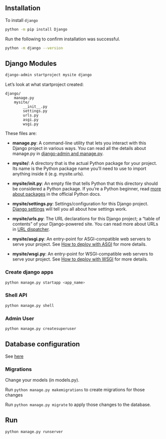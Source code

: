 ## Installation

To install `django`

```sh
python -m pip install Django
```

Run the following to confirm installation was successful.

```sh
python -m django --version
```

## Django Modules

```sh
django-admin startproject mysite django
```

Let’s look at what startproject created:

```
django/
    manage.py
    mysite/
        __init__.py
        settings.py
        urls.py
        asgi.py
        wsgi.py
```

These files are:

- **manage.py**: A command-line utility that lets you interact with this Django project in various ways. You can read all the details about manage.py in [django-admin and manage.py](https://docs.djangoproject.com/en/5.2/ref/django-admin/).

- **mysite/**: A directory that is the actual Python package for your project. Its name is the Python package name you’ll need to use to import anything inside it (e.g. mysite.urls).

- **mysite/init.py**: An empty file that tells Python that this directory should be considered a Python package. If you’re a Python beginner, read [more about packages](https://docs.python.org/3/tutorial/modules.html#tut-packages) in the official Python docs.

- **mysite/settings.py**: Settings/configuration for this Django project. [Django settings](https://docs.djangoproject.com/en/5.2/topics/settings/) will tell you all about how settings work.

- **mysite/urls.py**: The URL declarations for this Django project; a “table of contents” of your Django-powered site. You can read more about URLs in [URL dispatcher](https://docs.djangoproject.com/en/5.2/topics/http/urls/).

- **mysite/asgi.py**: An entry-point for ASGI-compatible web servers to serve your project. See [How to deploy with ASGI](https://docs.djangoproject.com/en/5.2/howto/deployment/asgi/) for more details.

- **mysite/wsgi.py**: An entry-point for WSGI-compatible web servers to serve your project. See [How to deploy with WSGI](https://docs.djangoproject.com/en/5.2/howto/deployment/wsgi/) for more details.

### Create django apps

```sh
python manage.py startapp <app_name>
```

### Shell API

```sh
python manage.py shell
```

### Admin User
```sh
python manage.py createsuperuser
```

## Database configuration

See [here](https://docs.djangoproject.com/en/5.2/topics/install/#database-installation)

### Migrations

Change your models (in models.py).

Run `python manage.py makemigrations` to create migrations for those changes

Run `python manage.py migrate` to apply those changes to the database.

## Run

```sh
python manage.py runserver
```

